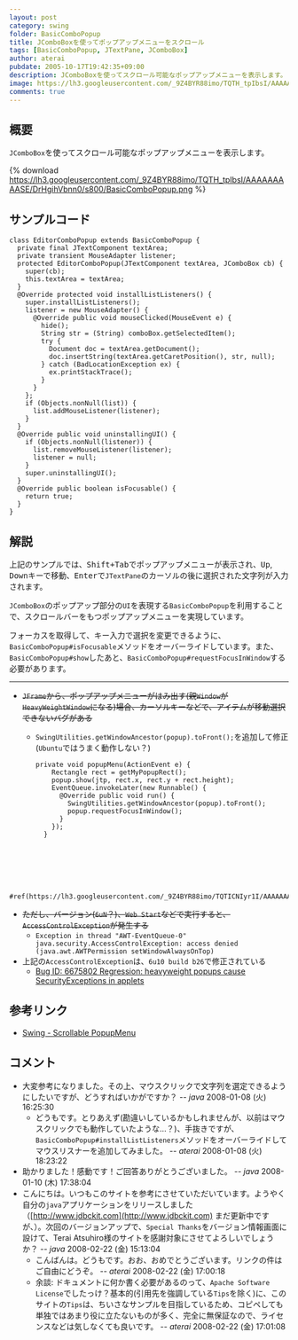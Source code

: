 ```yaml
---
layout: post
category: swing
folder: BasicComboPopup
title: JComboBoxを使ってポップアップメニューをスクロール
tags: [BasicComboPopup, JTextPane, JComboBox]
author: aterai
pubdate: 2005-10-17T19:42:35+09:00
description: JComboBoxを使ってスクロール可能なポップアップメニューを表示します。
image: https://lh3.googleusercontent.com/_9Z4BYR88imo/TQTH_tpIbsI/AAAAAAAAASE/DrHgihVbnn0/s800/BasicComboPopup.png
comments: true
---
```

## 概要
`JComboBox`を使ってスクロール可能なポップアップメニューを表示します。

{% download https://lh3.googleusercontent.com/_9Z4BYR88imo/TQTH_tpIbsI/AAAAAAAAASE/DrHgihVbnn0/s800/BasicComboPopup.png %}

## サンプルコード
<pre class="prettyprint"><code>class EditorComboPopup extends BasicComboPopup {
  private final JTextComponent textArea;
  private transient MouseAdapter listener;
  protected EditorComboPopup(JTextComponent textArea, JComboBox cb) {
    super(cb);
    this.textArea = textArea;
  }
  @Override protected void installListListeners() {
    super.installListListeners();
    listener = new MouseAdapter() {
      @Override public void mouseClicked(MouseEvent e) {
        hide();
        String str = (String) comboBox.getSelectedItem();
        try {
          Document doc = textArea.getDocument();
          doc.insertString(textArea.getCaretPosition(), str, null);
        } catch (BadLocationException ex) {
          ex.printStackTrace();
        }
      }
    };
    if (Objects.nonNull(list)) {
      list.addMouseListener(listener);
    }
  }
  @Override public void uninstallingUI() {
    if (Objects.nonNull(listener)) {
      list.removeMouseListener(listener);
      listener = null;
    }
    super.uninstallingUI();
  }
  @Override public boolean isFocusable() {
    return true;
  }
}
</code></pre>

## 解説
上記のサンプルでは、<kbd>Shift+Tab</kbd>でポップアップメニューが表示され、<kbd>Up</kbd>, <kbd>Down</kbd>キーで移動、<kbd>Enter</kbd>で`JTextPane`のカーソルの後に選択された文字列が入力されます。

`JComboBox`のポップアップ部分の`UI`を表現する`BasicComboPopup`を利用することで、スクロールバーをもつポップアップメニューを実現しています。

フォーカスを取得して、キー入力で選択を変更できるように、`BasicComboPopup#isFocusable`メソッドをオーバーライドしています。また、`BasicComboPopup#show`したあと、`BasicComboPopup#requestFocusInWindow`する必要があります。

- - - -
- ~~`JFrame`から、ポップアップメニューがはみ出す(親`Window`が`HeavyWeightWindow`になる)場合、カーソルキーなどで、アイテムが移動選択できないバグがある~~
    - `SwingUtilities.getWindowAncestor(popup).toFront();`を追加して修正(`Ubuntu`ではうまく動作しない？)
        
        <pre class="prettyprint"><code>private void popupMenu(ActionEvent e) {
          Rectangle rect = getMyPopupRect();
          popup.show(jtp, rect.x, rect.y + rect.height);
          EventQueue.invokeLater(new Runnable() {
            @Override public void run() {
              SwingUtilities.getWindowAncestor(popup).toFront();
              popup.requestFocusInWindow();
            }
          });
        }
</code></pre>
    
    		#ref(https://lh3.googleusercontent.com/_9Z4BYR88imo/TQTICNIyr1I/AAAAAAAAASI/CorNUGA0pF8/s800/BasicComboPopup1.png)
- ~~ただし、バージョン(`6uN`？)、`Web Start`などで実行すると、`AccessControlException`が発生する~~
    - `Exception in thread "AWT-EventQueue-0" java.security.AccessControlException: access denied (java.awt.AWTPermission setWindowAlwaysOnTop)`
- 上記の`AccessControlException`は、`6u10 build b26`で修正されている
    - [Bug ID: 6675802 Regression: heavyweight popups cause SecurityExceptions in applets](https://bugs.openjdk.java.net/browse/JDK-6675802)

<!-- dummy comment line for breaking list -->

## 参考リンク
- [Swing - Scrollable PopupMenu](https://community.oracle.com/thread/1367473)

<!-- dummy comment line for breaking list -->

## コメント
- 大変参考になりました。その上、マウスクリックで文字列を選定できるようにしたいですが、どうすればいかがですか？ -- *java* 2008-01-08 (火) 16:25:30
    - どうもです。とりあえず(勘違いしているかもしれませんが、以前はマウスクリックでも動作していたような…？)、手抜きですが、`BasicComboPopup#installListListeners`メソッドをオーバーライドしてマウスリスナーを追加してみました。 -- *aterai* 2008-01-08 (火) 18:23:22
- 助かりました！感動です！ご回答ありがとうございました。 -- *java* 2008-01-10 (木) 17:38:04
- こんにちは。いつもこのサイトを参考にさせていただいています。ようやく自分の`java`アプリケーションをリリースしました（[http://www.jdbckit.com](http://www.jdbckit.com)  まだ更新中ですが、）。次回のバージョンアップで、`Special Thanks`をバージョン情報画面に設けて、Terai Atsuhiro様のサイトを感謝対象にさせてよろしいでしょうか？ -- *java* 2008-02-22 (金) 15:13:04
    - こんばんは。どうもです。おお、おめでとうございます。リンクの件はご自由にどうぞ。 -- *aterai* 2008-02-22 (金) 17:00:18
    - 余談: ドキュメントに何か書く必要があるのって、`Apache Software License`でしたっけ？基本的(引用先を強調している`Tips`を除く)に、このサイトの`Tips`は、ちいさなサンプルを目指しているため、コピペしても単独ではあまり役に立たないものが多く、完全に無保証なので、ライセンスなどは気しなくても良いです。 -- *aterai* 2008-02-22 (金) 17:01:08

<!-- dummy comment line for breaking list -->
